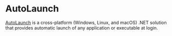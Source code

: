 # AutoLaunch

[AutoLaunch](https://github.com/Linlccc/AutoLaunch) is a cross-platform (Windows, Linux, and macOS) .NET solution that provides automatic launch of any application or executable at login.
